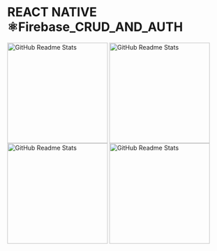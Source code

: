 
# REACT NATIVE ⚛Firebase_CRUD_AND_AUTH



<img width="230px" src="https://user-images.githubusercontent.com/86770967/225227185-fd2e551d-e417-4a9b-96b0-d59dc12ad28e.png" align="center" alt="GitHub Readme Stats" /> <img width="230px" src="https://user-images.githubusercontent.com/86770967/225227195-795a6532-fa45-4106-89e8-b61743e2e089.png" align="center" alt="GitHub Readme Stats" /> 
<img width="230px" src="https://user-images.githubusercontent.com/86770967/225227192-9ca04c42-785e-43b5-be22-6bbc0ef4e496.png" align="center" alt="GitHub Readme Stats" /> <img width="230px" src="https://user-images.githubusercontent.com/86770967/225227189-624fc669-065e-4006-8c96-797d753a3f4f.png" align="center" alt="GitHub Readme Stats" /> 

